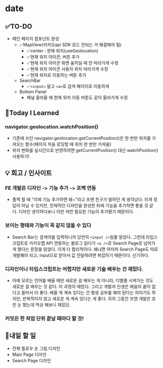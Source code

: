 # date
## ✅TO-DO
- 메인 페이지 컴포넌트 완성
    - ✅MapView(카카오api SDK 로드 안되는 거 해결해야 됨)
        - ✅center : 현재 위치(useGeolocation)
        - ✅현재 위치 아이콘, 버튼 추가
        - ✅현재 위치 아이콘 화면 움직일 때 안 따라가게 수정
        - ✅현재 위치 아이콘 사용자 위치 따라가게 수정
        - ✅현재 위치로 이동하는 버튼 추가
    - SearchBar
        - ✅```<input>``` 말고 ```<a>```로 검색 페이지로 이동하게
    - Bottom Panel 
        - 패널 올라올 때 현재 위치 이동 버튼도 같이 올라가게 수정

## 📌Today I Learned
### navigator.geolocation.watchPosition()
- 기존에 쓰던 navigator.geolocation.getCurrentPosition()은 한 번만 위치를 가져오는 함수(페이지 처음 로딩할 때 위치 한 번만 가져옴)
- 위치 변화를 실시간으로 반영하려면 getCurrentPosition() 대신 watchPosition() 사용하기!

      
## 💡 회고 / 인사이트
### FE 개발은 디자인 -> 기능 추가 -> 프백 연동
- 플젝 할 때 "이제 기능 추가하면 돼~"라고 프엔 친구가 말하던 게 생각났다. 이게 정답이 아닐 수 있지만, 전체적인 디자인을 완성한 뒤에 기능을 추가하면 좋을 것 같다. 디자인 생각하다보니 이런 저런 필요한 기능이 추가됐기 때문이다.

### 보이는 형태와 기능이 꼭 같지 않을 수 있다
- Search Bar는 검색어를 입력하니까 당연히 ```<input />```일줄 알았다. 그런데 타입스크립트로 카카오맵 API 연동하는 블로그 읽다가 ```<a />```로 Search Page로 넘어가게 했다는 문장을 읽었다. 이게 더 합리적이다. 왜냐면 어차피 Search Page도 따로 개발해야 되고, input으로 받아서 값 전달하려면 복잡하기 때문이다. 신기하다.

### 디자인이나 타입스크립트는 어렵지만 새로운 기술 배우는 건 재밌다.
- 아예 모르는 언어를 배울 때만 새로운 걸 배우는 게 아니라, 디벨롭 시켜가는 것도 새로운 걸 배우는 것 같다. 이 과정이 재밌다. 그리고 개발자 인생은 배움의 끝이 없다고 들어서 더 좋다. 배울 게 계속 있다는 건 평생 공부를 해야 된다는 의미기도 하지만, 반복적이지 않고 새로운 게 계속 있다는 게 좋다. 히히 그동안 프엔 개발은 흐린 눈 했는데 막상 해보니 재밌당.

### 커밋은 한 작업 단위 끝날 때마다 할 것!

## 🍩내일 할 일
- 전체 플로우 손 그림 디자인
- Main Page 디자인
- Search Page 디자인
